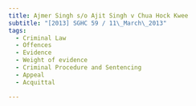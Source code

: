 ```yaml
---
title: Ajmer Singh s/o Ajit Singh v Chua Hock Kwee 
subtitle: "[2013] SGHC 59 / 11\_March\_2013"
tags:
  - Criminal Law
  - Offences
  - Evidence
  - Weight of evidence
  - Criminal Procedure and Sentencing
  - Appeal
  - Acquittal

---
```


